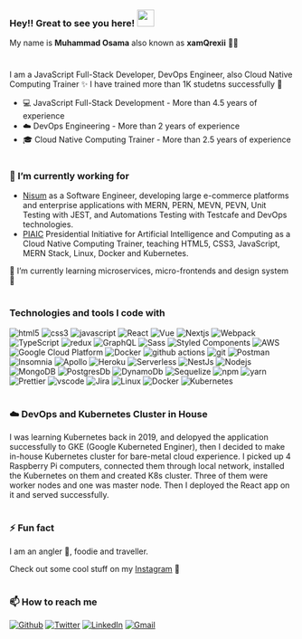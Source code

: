 ### Hey!! Great to see you here! <img src="https://raw.githubusercontent.com/MartinHeinz/MartinHeinz/master/wave.gif" width="30px">


My name is **Muhammad Osama** also known as **xamQrexii** 🧑‍💻
<h1></h1>

I am a JavaScript Full-Stack Developer, DevOps Engineer, also Cloud Native Computing Trainer ✨
I have trained more than 1K studetns successfully 🥳

* 💻 JavaScript Full-Stack Development - More than 4.5 years of experience
* ☁️ DevOps Engineering - More than 2 years of experience
* 🎓 Cloud Native Computing Trainer - More than 2.5 years of experience

<h1></h1>

<h3>🔭 I’m currently working for</h3>


  - [Nisum](https://www.nisum.com) as a Software Engineer, developing large e-commerce platforms and enterprise applications with MERN, PERN, MEVN, PEVN, Unit Testing with JEST, and Automations Testing with Testcafe and DevOps technologies.
  - [PIAIC](https://www.piaic.org/) Presidential Initiative for Artificial Intelligence and Computing as a Cloud Native Computing Trainer, teaching HTML5, CSS3, JavaScript, MERN Stack, Linux, Docker and Kubernetes.

🌱 I’m currently learning microservices, micro-frontends and design system 🚀
<h1></h1>

<h3>Technologies and tools I code with</h3>


<p>
  <img alt="html5" src="https://img.shields.io/badge/-HTML5-E34F26?style=flat-square&logo=html5&logoColor=white" />
  <img alt="css3" src="https://img.shields.io/badge/-CSS3-4285f4?style=flat-square&logo=css3&logoColor=white" />
  <img alt="javascript" src="https://img.shields.io/badge/-Javascript-e5ce27?style=flat-square&logo=Javascript&logoColor=white" />
  
  <img alt="React" src="https://img.shields.io/badge/-React-45b8d8?style=flat-square&logo=react&logoColor=white" />
  <img alt="Vue" src="https://img.shields.io/badge/-VueJs-42b983?style=flat-square&logo=Vue.Js&logoColor=white" />
  <img alt="Nextjs" src="https://img.shields.io/badge/-Nextjs-556070?style=flat-square&logo=Next.js&logoColor=white" />
  <img alt="Webpack" src="https://img.shields.io/badge/-Webpack-8DD6F9?style=flat-square&logo=webpack&logoColor=white" /> 
  <img alt="TypeScript" src="https://img.shields.io/badge/-TypeScript-007ACC?style=flat-square&logo=typescript&logoColor=white" />
  <img alt="redux" src="https://img.shields.io/badge/-Redux-764ABC?style=flat-square&logo=redux&logoColor=white" />
  <img alt="GraphQL" src="https://img.shields.io/badge/-GraphQL-E10098?style=flat-square&logo=graphql&logoColor=white" />
  <img alt="Sass" src="https://img.shields.io/badge/-Sass-CC6699?style=flat-square&logo=sass&logoColor=white" />
  <img alt="Styled Components" src="https://img.shields.io/badge/-Styled_Components-db7092?style=flat-square&logo=styled-components&logoColor=white" />
  
  <img alt="AWS" src="https://img.shields.io/badge/-AWS-cf7215?style=flat-square&logo=Amazon&logoColor=white" />
  <img alt="Google Cloud Platform" src="https://img.shields.io/badge/-Google_Cloud_Platform-1a73e8?style=flat-square&logo=google-cloud&logoColor=white" />
  <img alt="Docker" src="https://img.shields.io/badge/-Docker-46a2f1?style=flat-square&logo=docker&logoColor=white" />
  <img alt="github actions" src="https://img.shields.io/badge/-Github_Actions-2088FF?style=flat-square&logo=github-actions&logoColor=white" />
  
  <img alt="git" src="https://img.shields.io/badge/-Git-F05032?style=flat-square&logo=git&logoColor=white" />
  <img alt="Postman" src="https://img.shields.io/badge/-postman-f15d27?style=flat-square&logo=postman&logoColor=white" />
  <img alt="Insomnia" src="https://img.shields.io/badge/-Insomnia-5849BE?style=flat-square&logo=insomnia&logoColor=white" />
  <img alt="Apollo" src="https://img.shields.io/badge/-Apollo%20GraphQL-311C87?style=flat-square&logo=apollo-graphql&logoColor=white" />
  <img alt="Heroku" src="https://img.shields.io/badge/-Heroku-430098?style=flat-square&logo=heroku&logoColor=white" />
  
  
  
  <img alt="Serverless" src="https://img.shields.io/badge/-Serverless-000?style=flat-square&logo=Serverless&logoColor=white" />
  <img alt="NestJs" src="https://img.shields.io/badge/-NestJs-ea2845?style=flat-square&logo=nestjs&logoColor=white" />
  <img alt="Nodejs" src="https://img.shields.io/badge/-Nodejs-43853d?style=flat-square&logo=Node.js&logoColor=white" />
  <img alt="MongoDB" src="https://img.shields.io/badge/-MongoDB-13aa52?style=flat-square&logo=mongodb&logoColor=white" />
  <img alt="PostgresDb" src="https://img.shields.io/badge/-PostgreSQL-336791?style=flat-square&logo=PostgreSQL&logoColor=white" />
  <img alt="DynamoDb" src="https://img.shields.io/badge/-Amazon%20DynamoDB-4287f5?style=flat-square&logo=Amazon%20DynamoDB&logoColor=white" />
  <img alt="Sequelize" src="https://img.shields.io/badge/-Sequelize-0066b8?style=flat-square&logo=sequelize&logoColor=white" />
  
  
  
  <img alt="npm" src="https://img.shields.io/badge/-NPM-CB3837?style=flat-square&logo=npm&logoColor=white" />
  <img alt="yarn" src="https://img.shields.io/badge/-Yarn-2188b6?style=flat-square&logo=yarn&logoColor=white" />
  <img alt="Prettier" src="https://img.shields.io/badge/-Prettier-F7B93E?style=flat-square&logo=prettier&logoColor=white" />
  <img alt="vscode" src="https://img.shields.io/badge/-Visual%20Studio%20Code-0066b8?style=flat-square&logo=Visual%20Studio%20Code&logoColor=white" />
  <img alt="Jira" src="https://img.shields.io/badge/-Jira-0033b0?style=flat-square&logo=jira&logoColor=white" />
  <img alt="Linux" src="https://img.shields.io/badge/-Linux-0033b0?style=flat-square&logo=Linux&logoColor=white" />
  <img alt="Docker" src="https://img.shields.io/badge/-Docker-0033b0?style=flat-square&logo=Docker&logoColor=white" />
  <img alt="Kubernetes" src="https://img.shields.io/badge/-Kubernetes-0033b0?style=flat-square&logo=Kubernetes&logoColor=white" />
  
 
  
</p>

<h1></h1>
<h3>☁️ DevOps and Kubernetes Cluster in House</h3>

I was learning Kubernetes back in 2019, and delopyed the application successfully to GKE (Google Kuberneted Enginer), then I decided to make in-house Kubernetes cluster for bare-metal cloud experience. I picked up 4 Raspberry Pi computers, connected them through local network, installed the Kubernetes on them and created K8s cluster. Three of them were worker nodes and one was master node. Then I deployed the React app on it and served successfully.




<h1></h1>


<h3>⚡ Fun fact</h3>

I am an angler 🎣, foodie and traveller.

Check out some cool stuff on my [Instagram](https://www.instagram.com/xamqrexii) 🥳

<h1></h1>

<h3>📫 How to reach me</h3>

<p>
  <a href="https://github.com/xamqrexii" target="_blank"><img alt="Github" src="https://img.shields.io/badge/GitHub-%2312100E.svg?&style=for-the-badge&logo=Github&logoColor=white" /></a> 
  <a href="https://twitter.com/xamqrexii" target="_blank"><img alt="Twitter" src="https://img.shields.io/badge/twitter-%231DA1F2.svg?&style=for-the-badge&logo=twitter&logoColor=white" /></a> 
  <a href="https://www.linkedin.com/in/xamqrexii/" target="_blank"><img alt="LinkedIn" src="https://img.shields.io/badge/linkedin-%230077B5.svg?&style=for-the-badge&logo=linkedin&logoColor=white" /></a>
  <a href = "mailto: usama1630@gmail.com"><img alt="Gmail" src="https://img.shields.io/badge/-Gmail-ea4335?style=for-the-badge&logo=gmail&logoColor=white" /></a>
</p>

